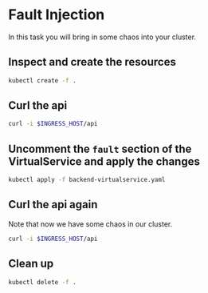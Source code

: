 # Fault Injection

In this task you will bring in some chaos into your cluster.

## Inspect and create the resources

```bash
kubectl create -f .
```

## Curl the api

```bash
curl -i $INGRESS_HOST/api
```

## Uncomment the `fault` section of the VirtualService and apply the changes

```bash
kubectl apply -f backend-virtualservice.yaml
```

## Curl the api again

Note that now we have some chaos in our cluster.

```bash
curl -i $INGRESS_HOST/api
```

## Clean up

```bash
kubectl delete -f .
```
